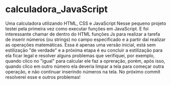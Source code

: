 # calculadora_JavaScript
Uma calculadora utilizando HTML, CSS e JavaScript
Nesse pequeno projeto testei pela primeira vez como executar funções em JavaScript. E foi interessante chamar de dentro do HTML funções Js para realizar a tarefa de inserir números (ou strings) no campo especificado e a partir daí realizar as operações matemáticas. Essa é apenas uma versão inicial, está sem estilização "de verdade" e a próxima etapa é eu concluir a estilização para ela ficar legal e resolver alguns problemas que verifiquei, por exemplo, quando clico no "igual" para calcular ele faz a opreração, porém, após isso, quando clico em outro número ela deveria limpar a tela para começar outra operação, e não continuar inserindo números na tela. No próximo commit resolverei esse e outros problemas!
